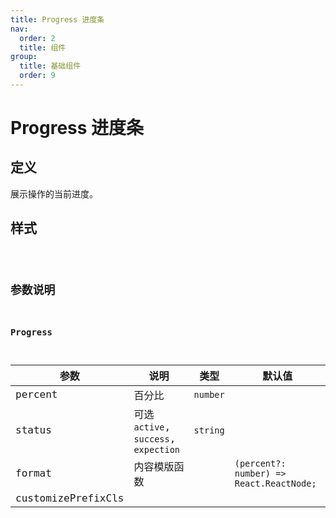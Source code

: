 ```yaml
---
title: Progress 进度条
nav:
  order: 2
  title: 组件
group:
  title: 基础组件
  order: 9
---
```


# Progress 进度条

## 定义

展示操作的当前进度。

## 样式

<code src='./demos/index.tsx' title='基本用法'>

## 参数说明

### Progress

| 参数               | 说明                                  | 类型     | 默认值                                   |
| ------------------ | ------------------------------------- | -------- | ---------------------------------------- |
| percent            | 百分比                                | `number` |                                          |
| status             | 可选 `active`, `success`, `expection` | `string` |                                          |
| format             | 内容模版函数                          |          | `(percent?: number) => React.ReactNode;` |
| customizePrefixCls |                                       |          |                                          |
